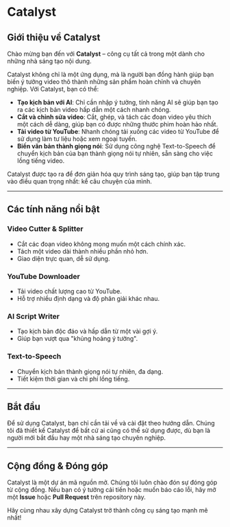 # Catalyst

## Giới thiệu về Catalyst

Chào mừng bạn đến với **Catalyst** – công cụ tất cả trong một dành cho những nhà sáng tạo nội dung.

Catalyst không chỉ là một ứng dụng, mà là người bạn đồng hành giúp bạn biến ý tưởng video thô thành những sản phẩm hoàn chỉnh và chuyên nghiệp. Với Catalyst, bạn có thể:

  * **Tạo kịch bản với AI**: Chỉ cần nhập ý tưởng, tính năng AI sẽ giúp bạn tạo ra các kịch bản video hấp dẫn một cách nhanh chóng.
  * **Cắt và chỉnh sửa video**: Cắt, ghép, và tách các đoạn video yêu thích một cách dễ dàng, giúp bạn có được những thước phim hoàn hảo nhất.
  * **Tải video từ YouTube**: Nhanh chóng tải xuống các video từ YouTube để sử dụng làm tư liệu hoặc xem ngoại tuyến.
  * **Biến văn bản thành giọng nói**: Sử dụng công nghệ Text-to-Speech để chuyển kịch bản của bạn thành giọng nói tự nhiên, sẵn sàng cho việc lồng tiếng video.

Catalyst được tạo ra để đơn giản hóa quy trình sáng tạo, giúp bạn tập trung vào điều quan trọng nhất: kể câu chuyện của mình.

-----

## Các tính năng nổi bật

### Video Cutter & Splitter

  * Cắt các đoạn video không mong muốn một cách chính xác.
  * Tách một video dài thành nhiều phần nhỏ hơn.
  * Giao diện trực quan, dễ sử dụng.

### YouTube Downloader

  * Tải video chất lượng cao từ YouTube.
  * Hỗ trợ nhiều định dạng và độ phân giải khác nhau.

### AI Script Writer

  * Tạo kịch bản độc đáo và hấp dẫn từ một vài gợi ý.
  * Giúp bạn vượt qua "khủng hoảng ý tưởng".

### Text-to-Speech

  * Chuyển kịch bản thành giọng nói tự nhiên, đa dạng.
  * Tiết kiệm thời gian và chi phí lồng tiếng.

-----

## Bắt đầu

Để sử dụng Catalyst, bạn chỉ cần tải về và cài đặt theo hướng dẫn. Chúng tôi đã thiết kế Catalyst để bất cứ ai cũng có thể sử dụng được, dù bạn là người mới bắt đầu hay một nhà sáng tạo chuyên nghiệp.

-----

## Cộng đồng & Đóng góp

Catalyst là một dự án mã nguồn mở. Chúng tôi luôn chào đón sự đóng góp từ cộng đồng. Nếu bạn có ý tưởng cải tiến hoặc muốn báo cáo lỗi, hãy mở một **Issue** hoặc **Pull Request** trên repository này.

Hãy cùng nhau xây dựng Catalyst trở thành công cụ sáng tạo mạnh mẽ nhất\!
